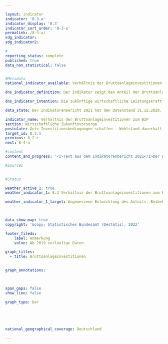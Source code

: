 ```yaml
---

layout: indicator    
indicator: '8.3.a'    
indicator_display: '8.3'    
indicator_sort_order: '8-3-a'    
permalink: /8-3-a/    
sdg_indicator:     
sdg_indicator2:     

#
reporting_status: complete    
published: true    
data_non_statistical: false    


#Metadata    
national_indicator_available: Verhältnis der Bruttoanlageinvestitionen zum BIP    

dns_indicator_definition: Der Indikator zeigt den Anteil der Bruttoanlageinvestitionen am nominalen Bruttoinlandsprodukt (das heißt in jeweiligen Preisen). Dieser Anteil wird auch als Investitionsquote bezeichnet.    

dns_indicator_intention: Die zukünftige wirtschaftliche Leistungskraft und die Wettbewerbsfähigkeit einer Volkswirtschaft hängen entscheidend von den Investitionen der Unternehmen und des Staates ab. Daher ist das Ziel der Bundesregierung eine angemessene Entwicklung des Anteils der Bruttoanlageinvestitionen am Bruttoinlandsprodukt (BIP).<br>    

data_state: Der Indikatorenbericht 2021 hat den Datenstand 31.12.2020. Die Daten auf der DNS-Online Plattform werden regelmäßig aktualisiert, sodass online aktuellere Daten verfügbar sein können als im Indikatorenbericht 2021 veröffentlicht.    

indicator_name: Verhältnis der Bruttoanlageinvestitionen zum BIP    
section: Wirtschaftliche Zukunftsvorsorge    
postulate: Gute Investitionsbedingungen schaffen – Wohlstand dauerhaft erhalten    
target_id: 8.3.1    
previous: 8-2-c    
next: 8-4-a    

#content     
content_and_progress: '<i>Text aus dem Indikatorenbericht 2021</i>Der Wert der Bruttoanlageinvestitionen wird vom Statistischen Bundesamt ermittelt. Die Bruttoanlageinvestitionen umfassen den Zugang (also den Erwerb abzüglich der Veräußerungen ohne Berücksichtigung von Abschreibungen) von Anlagegütern durch gebietsansässige Wirtschaftseinheiten. Anlagegüter sind produzierte Vermögensgüter, die im Produktionsprozess wiederholt oder kontinuierlich länger als ein Jahr eingesetzt werden sollen. Hierzu zählen Bauten, Ausrüstungen (Maschinen, Fahrzeuge, Geräte), militärische Waffensysteme und sonstige Anlagen (geistiges Eigentum wie Investitionen in Forschung und Entwicklung, Software und Datenbanken, Urheberrechte und Suchbohrungen sowie Nutztiere und Nutzpflanzungen). Eingeschlossen sind auch wesentliche Verbesserungen an vorhandenem Anlagevermögen. Die Bruttoanlageinvestitionen werden im Rahmen der Volkswirtschaftlichen Gesamtrechnungen (VGR) ermittelt, deren Erstellung harmonisierten europäischen Regeln folgt und auf allen verfügbaren, relevanten Datenquellen basiert. Im Rahmen der Generalrevision 2019 wurden die gesamten Berechnungen der VGR grundlegend überprüft und überarbeitet sowie auf das Referenzjahr 2015 umgestellt. Im Ergebnis ist das nominale BIP nach der Generalrevision 2019 im Durchschnitt etwas niedriger. Das konjunkturelle Gesamtbild ist aber weitgehend unverändert geblieben.<br>Im Jahr 2019 lag der Anteil der Bruttoanlageinvestitionen am BIP bei 21,7&nbsp;% und damit um 3,2 Prozentpunkte unterhalb des Ausgangswertes von 1991 für das gesamte Bundesgebiet sowie 1,4 Prozentpunkte niedriger als im Jahr 2000. Der Indikator hat sich kurz- und mittelfristig betrachtet in die richtige Richtung entwickelt; seit dem Jahr 2015 (20,0&nbsp;%) ist ein leichter Anstieg zu verzeichnen (2019: 21,7&nbsp;%). Preisbereinigt läge der Anteil 2019 bei 21,2&nbsp;%. Die Investitionsquote in Deutschland lag im Schnitt der Jahre 2009-2018 mit 20,1&nbsp;% unter der Investitionsquote für den gesamten OECD-Raum (21,0&nbsp;%). Der Abstand ist dabei geringer als noch im Zeitraum zwischen 1999 und 2008 (–2,1 Prozentpunkte).<br>Der Blick auf die Zeitreihe offenbart eine wellenförmige Entwicklung der Investitionsquote mit Rückgängen zu Beginn des Jahrtausends und, nach einer leichten Erholung, nochmals im Jahr 2009 infolge der Finanzmarkt- und Wirtschaftskrise 2008/2009. Bis 2011 erholte sich die Investitionstätigkeit und die Bruttoanlageinvestitionen übertrafen wieder das Niveau des Vorkrisenjahres. In den Jahren 2014 bis 2019 stiegen die Bruttoanlageinvestitionen kräftig um insgesamt 27,5&nbsp;% und erreichten ein Niveau von 774 Milliarden Euro. Da der Anstieg des nominalen BIP im selben Zeitraum etwas geringer ausfiel (17,8&nbsp;%), erhöhte sich die Investitionsquote leicht von 20,0&nbsp;% auf 21,7&nbsp;%.<br>Bei den Bauinvestitionen weist der Bereich der Wohnbauten seit dem Jahr 2010 ein kräftiges nominales Wachstum auf (+69,4&nbsp;%), während die Investitionen im Bereich der Nichtwohnbauten (sowohl im Hoch- als auch im Tiefbau) im selben Zeitraum weniger stark anstiegen (+41,2&nbsp;%) und in den Jahren 2012 und 2015 sogar leicht rückläufig waren. Die Ausrüstungsinvestitionen in jeweiligen Preisen erhöhten sich zuletzt um 4,9&nbsp;% (2018) und 1,9&nbsp;% (2019) zum Vorjahr. Die stärksten Zuwächse verzeichneten seit 1991 die Investitionen in Forschung und Entwicklung sowie in Software und Datenbanken. Zwischen 1991 und 2019 hat sich ihr Volumen mehr als verdreifacht.<br>Die Investitionstätigkeit hat sich im Zeitraum von 1991 bis 2018 stark vom Produzierenden Gewerbe hin zu den Dienstleistungsbereichen verlagert. Während 1991 noch 30,4&nbsp;% der neuen Anlageinvestitionen von Unternehmen des Produzierenden Gewerbes getätigt wurden, waren es 2019 nur noch 23,5&nbsp;%. Im Jahr 2019 entfielen auf die Dienstleistungsbereiche hingegen 75,2&nbsp;% der Anlageinvestitionen; 1991 waren es noch 67,9&nbsp;%. Der größte investierende Bereich war das Grundstücks- und Wohnungswesen. Auf diesen entfielen im Jahr 2019 allein 31,6&nbsp;% der gesamten neuen Anlagen. Dem Staatssektor, dessen Investitionstätigkeiten sich au'    

#Sources    
    

#Status    

weather_active_1: true
weather_indicator_1: 8.3 Verhältnis der Bruttoanlageinvestitionen zum BIP

weather_indicator_1_target: Angemessene Entwicklung des Anteils, Beibehaltung bis 2030

    

data_show_map: true    
copyright: '&copy; Statistisches Bundesamt (Destatis), 2022'    

footer_fileds:
    label: Anmerkung
    value: Ab 2019 vorläufige Daten.    

graph_titles: 
  - title: Bruttoanlageinvestitionen
        

graph_annotations:    

    

span_gaps: false    
show_line: false    

graph_type: bar    

    

        

national_geographical_coverage: Deutschland    

---    
```

<div>
  <div class="my-header">
    <h3>
      </a>
    </h3>
  </div>
  <div class="my-header-note">
  </div>
</div>